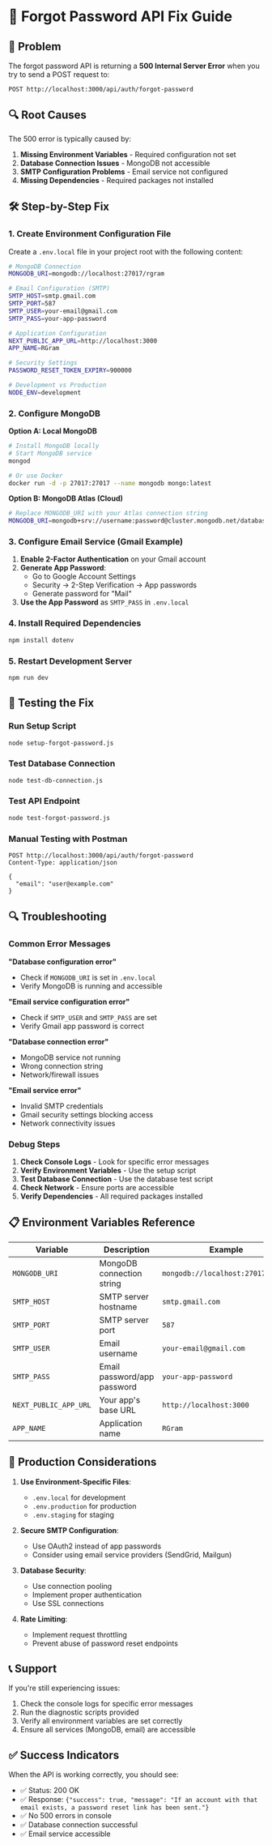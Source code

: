 # 🔧 Forgot Password API Fix Guide

## 🚨 Problem
The forgot password API is returning a **500 Internal Server Error** when you try to send a POST request to:
```
POST http://localhost:3000/api/auth/forgot-password
```

## 🔍 Root Causes
The 500 error is typically caused by:

1. **Missing Environment Variables** - Required configuration not set
2. **Database Connection Issues** - MongoDB not accessible
3. **SMTP Configuration Problems** - Email service not configured
4. **Missing Dependencies** - Required packages not installed

## 🛠️ Step-by-Step Fix

### 1. Create Environment Configuration File

Create a `.env.local` file in your project root with the following content:

```bash
# MongoDB Connection
MONGODB_URI=mongodb://localhost:27017/rgram

# Email Configuration (SMTP)
SMTP_HOST=smtp.gmail.com
SMTP_PORT=587
SMTP_USER=your-email@gmail.com
SMTP_PASS=your-app-password

# Application Configuration
NEXT_PUBLIC_APP_URL=http://localhost:3000
APP_NAME=RGram

# Security Settings
PASSWORD_RESET_TOKEN_EXPIRY=900000

# Development vs Production
NODE_ENV=development
```

### 2. Configure MongoDB

**Option A: Local MongoDB**
```bash
# Install MongoDB locally
# Start MongoDB service
mongod

# Or use Docker
docker run -d -p 27017:27017 --name mongodb mongo:latest
```

**Option B: MongoDB Atlas (Cloud)**
```bash
# Replace MONGODB_URI with your Atlas connection string
MONGODB_URI=mongodb+srv://username:password@cluster.mongodb.net/database_name
```

### 3. Configure Email Service (Gmail Example)

1. **Enable 2-Factor Authentication** on your Gmail account
2. **Generate App Password**:
   - Go to Google Account Settings
   - Security → 2-Step Verification → App passwords
   - Generate password for "Mail"
3. **Use the App Password** as `SMTP_PASS` in `.env.local`

### 4. Install Required Dependencies

```bash
npm install dotenv
```

### 5. Restart Development Server

```bash
npm run dev
```

## 🧪 Testing the Fix

### Run Setup Script
```bash
node setup-forgot-password.js
```

### Test Database Connection
```bash
node test-db-connection.js
```

### Test API Endpoint
```bash
node test-forgot-password.js
```

### Manual Testing with Postman
```
POST http://localhost:3000/api/auth/forgot-password
Content-Type: application/json

{
  "email": "user@example.com"
}
```

## 🔍 Troubleshooting

### Common Error Messages

**"Database configuration error"**
- Check if `MONGODB_URI` is set in `.env.local`
- Verify MongoDB is running and accessible

**"Email service configuration error"**
- Check if `SMTP_USER` and `SMTP_PASS` are set
- Verify Gmail app password is correct

**"Database connection error"**
- MongoDB service not running
- Wrong connection string
- Network/firewall issues

**"Email service error"**
- Invalid SMTP credentials
- Gmail security settings blocking access
- Network connectivity issues

### Debug Steps

1. **Check Console Logs** - Look for specific error messages
2. **Verify Environment Variables** - Use the setup script
3. **Test Database Connection** - Use the database test script
4. **Check Network** - Ensure ports are accessible
5. **Verify Dependencies** - All required packages installed

## 📋 Environment Variables Reference

| Variable | Description | Example |
|----------|-------------|---------|
| `MONGODB_URI` | MongoDB connection string | `mongodb://localhost:27017/rgram` |
| `SMTP_HOST` | SMTP server hostname | `smtp.gmail.com` |
| `SMTP_PORT` | SMTP server port | `587` |
| `SMTP_USER` | Email username | `your-email@gmail.com` |
| `SMTP_PASS` | Email password/app password | `your-app-password` |
| `NEXT_PUBLIC_APP_URL` | Your app's base URL | `http://localhost:3000` |
| `APP_NAME` | Application name | `RGram` |

## 🚀 Production Considerations

1. **Use Environment-Specific Files**:
   - `.env.local` for development
   - `.env.production` for production
   - `.env.staging` for staging

2. **Secure SMTP Configuration**:
   - Use OAuth2 instead of app passwords
   - Consider using email service providers (SendGrid, Mailgun)

3. **Database Security**:
   - Use connection pooling
   - Implement proper authentication
   - Use SSL connections

4. **Rate Limiting**:
   - Implement request throttling
   - Prevent abuse of password reset endpoints

## 📞 Support

If you're still experiencing issues:

1. Check the console logs for specific error messages
2. Run the diagnostic scripts provided
3. Verify all environment variables are set correctly
4. Ensure all services (MongoDB, email) are accessible

## ✅ Success Indicators

When the API is working correctly, you should see:

- ✅ Status: 200 OK
- ✅ Response: `{"success": true, "message": "If an account with that email exists, a password reset link has been sent."}`
- ✅ No 500 errors in console
- ✅ Database connection successful
- ✅ Email service accessible
